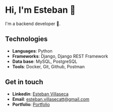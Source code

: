 # Hi, I'm Esteban 👋

I'm a backend developer 🐍.

## Technologies

- **Languages**: Python
- **Frameworks**: Django, Django REST Framework
- **Data base**: MySQL, PostgreSQL
- **Tools**: Docker, Git, Github, Postman

## Get in touch
- **Linkedin**: [Esteban Villaseca](https://www.linkedin.com/in/estebvillaseca/)
- **Email**: [esteban.villasecatt@gmail.com](mailto:esteban.villasecatt@gmail.com)
- **Portfolio**: [Portfolio](https://portafolio-noit.onrender.com/)
